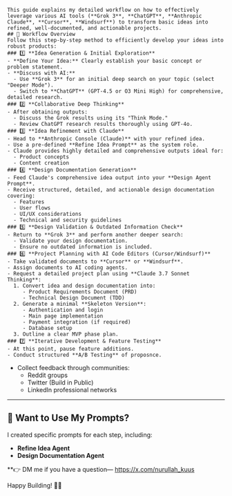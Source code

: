 
    This guide explains my detailed workflow on how to effectively leverage various AI tools (**Grok 3**, **ChatGPT**, **Anthropic Claude**, **Cursor**, **Windsurf**) to transform basic ideas into refined, well-documented, and actionable projects.
    ## 🎯 Workflow Overview
    Follow this step-by-step method to efficiently develop your ideas into robust products:
    ### 1️⃣ **Idea Generation & Initial Exploration**
    - **Define Your Idea:** Clearly establish your basic concept or problem statement.
    - **Discuss with AI:**
      - Use **Grok 3** for an initial deep search on your topic (select "Deeper Mode").
      - Switch to **ChatGPT** (GPT-4.5 or O3 Mini High) for comprehensive, detailed research.
    ### 2️⃣ **Collaborative Deep Thinking**
    - After obtaining outputs:
      - Discuss the Grok results using its "Think Mode."
      - Review ChatGPT research results thoroughly using GPT-4o.
    ### 3️⃣ **Idea Refinement with Claude**
    - Head to **Anthropic Console (Claude)** with your refined idea.
    - Use a pre-defined **Refine Idea Prompt** as the system role.
    - Claude provides highly detailed and comprehensive outputs ideal for:
      - Product concepts
      - Content creation
    ### 4️⃣ **Design Documentation Generation**
    - Feed Claude's comprehensive idea output into your **Design Agent Prompt**.
    - Receive structured, detailed, and actionable design documentation covering:
      - Features
      - User flows
      - UI/UX considerations
      - Technical and security guidelines
    ### 5️⃣ **Design Validation & Outdated Information Check**
    - Return to **Grok 3** and perform another deeper search:
      - Validate your design documentation.
      - Ensure no outdated information is included.
    ### 6️⃣ **Project Planning with AI Code Editors (Cursor/Windsurf)**
    - Take validated documents to **Cursor** or **Windsurf**.
    - Assign documents to AI coding agents.
    - Request a detailed project plan using **Claude 3.7 Sonnet Thinking**:
      1. Convert idea and design documentation into:
         - Product Requirements Document (PRD)
         - Technical Design Document (TDD)
      2. Generate a minimal **Skeleton Version**:
         - Authentication and login
         - Main page implementation
         - Payment integration (if required)
         - Database setup
      3. Outline a clear MVP phase plan.
    ### 7️⃣ **Iterative Development & Feature Testing**
    - At this point, pause feature additions.
    - Conduct structured **A/B Testing** of proposnce.
  - Collect feedback through communities:
    - Reddit groups
    - Twitter (Build in Public)
    - LinkedIn professional networks

---

## 💬 **Want to Use My Prompts?**

I created specific prompts for each step, including:

- **Refine Idea Agent**
- **Design Documentation Agent**

**👉 DM me if you have a question— https://x.com/nurullah_kuus

Happy Building! 🚀✨

